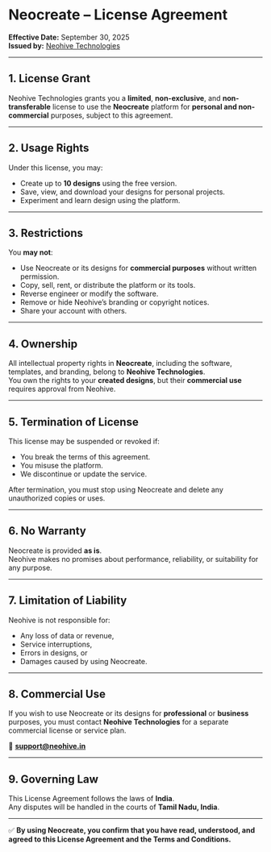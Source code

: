 # Neocreate – License Agreement

**Effective Date:** September 30, 2025  
**Issued by:** [Neohive Technologies](https://neohive.in)

---

## 1. License Grant
Neohive Technologies grants you a **limited**, **non-exclusive**, and **non-transferable** license to use the **Neocreate** platform for **personal and non-commercial** purposes, subject to this agreement.

---

## 2. Usage Rights
Under this license, you may:
- Create up to **10 designs** using the free version.  
- Save, view, and download your designs for personal projects.  
- Experiment and learn design using the platform.

---

## 3. Restrictions
You **may not**:
- Use Neocreate or its designs for **commercial purposes** without written permission.  
- Copy, sell, rent, or distribute the platform or its tools.  
- Reverse engineer or modify the software.  
- Remove or hide Neohive’s branding or copyright notices.  
- Share your account with others.

---

## 4. Ownership
All intellectual property rights in **Neocreate**, including the software, templates, and branding, belong to **Neohive Technologies**.  
You own the rights to your **created designs**, but their **commercial use** requires approval from Neohive.

---

## 5. Termination of License
This license may be suspended or revoked if:
- You break the terms of this agreement.  
- You misuse the platform.  
- We discontinue or update the service.

After termination, you must stop using Neocreate and delete any unauthorized copies or uses.

---

## 6. No Warranty
Neocreate is provided **as is**.  
Neohive makes no promises about performance, reliability, or suitability for any purpose.

---

## 7. Limitation of Liability
Neohive is not responsible for:
- Any loss of data or revenue,  
- Service interruptions,  
- Errors in designs, or  
- Damages caused by using Neocreate.

---

## 8. Commercial Use
If you wish to use Neocreate or its designs for **professional** or **business** purposes, you must contact **Neohive Technologies** for a separate commercial license or service plan.

📧 **support@neohive.in**

---

## 9. Governing Law
This License Agreement follows the laws of **India**.  
Any disputes will be handled in the courts of **Tamil Nadu, India**.

---

✅ **By using Neocreate, you confirm that you have read, understood, and agreed to this License Agreement and the Terms and Conditions.**

